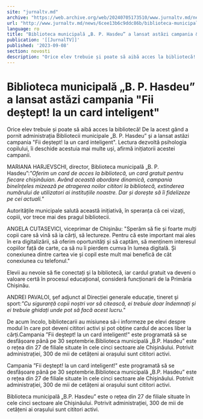 ```yaml
---
site: "jurnaltv.md"
archive: "https://web.archive.org/web/20240705173510/www.jurnaltv.md/news/6cee13b6c9ddc86b/biblioteca-municipala-b-p-hasdeu-a-lansat-astazi-campania-fii-destept-ia-un-card-inteligent.html?fbclid=IwAR2r644ixFVSXVigb8osf7xQqebZsGEihfSXmWKiiDVWNjLAN-T_w6-ygEk"
url: "http://www.jurnaltv.md/news/6cee13b6c9ddc86b/biblioteca-municipala-b-p-hasdeu-a-lansat-astazi-campania-fii-destept-ia-un-card-inteligent.html"
language: ro
title: "Biblioteca municipală „B. P. Hasdeu” a lansat astăzi campania &quot;Fii deștept! Ia un card inteligent&quot;"
publication: '[[JurnalTV]]'
published: '2023-09-08'
section: novosti
description: "Orice elev trebuie și poate să aibă acces la bibliotecă! De la acest gând a pornit administrația Bibliotecii municipale „B. P. Hasdeu” și a lansat astăzi campania"
---
```


# Biblioteca municipală „B. P. Hasdeu” a lansat astăzi campania &quot;Fii deștept! Ia un card inteligent&quot;

Orice elev trebuie și poate să aibă acces la bibliotecă! De la acest gând a pornit administrația Bibliotecii municipale „B. P. Hasdeu” și a lansat astăzi campania "Fii deștept! Ia un card inteligent". Lectura dezvoltă psihologia copilului, îi deschide acestuia mai multe uși, afirmă inițiatorii acestei campanii.

MARIANA HARJEVSCHI, director, Biblioteca municipală „B. P. Hasdeu”:*"Oferim un card de acces la bibliotecă, un card gratuit pentru fiecare chișinăuian. Având această abordare dinamică, campania bineînțeles mizează pe atragerea noilor cititori la bibliotecă, extinderea numărului de utilizatori ai instituțiile noastre. Dar și dorește să îi fidelizeze pe cei actuali."*

Autoritățile municipale salută această inițiativă, în speranța că cei vizați, copiii, vor trece mai des pragul bibliotecii.

ANGELA CUTASEVICI, viceprimar de Chişinău: "Sperăm să fie și foarte mulți copii care să vină să ia cărți, să lectureze. Pentru că este important mai ales în era digitalizării, să oferim oportunități și să captăm, să menținem interesul copiilor față de carte, ca să nu îi pierdem cumva în lumea digitală. Și conexiunea dintre cartea vie și copil este mult mai benefică de cât conexiunea cu telefonul."

Elevii au nevoie să fie conectați şi la bibliotecă, iar cardul gratuit va deveni o valoare certă în procesul educațional, consideră funcționarii de la Primăria Chișinău.

ANDREI PAVALOI, şef adjunct al Direcției generale educație, tineret şi sport:*"Cu siguranță copii noștri vor să citească, ei trebuie doar îndemnați și ei trebuie ghidați unde pot să facă acest lucru."*

De acum încolo, bibliotecarii au misiunea să-i informeze pe elevi despre modul în care pot deveni cititori activi și pot obține cardul de acces liber la cărți.Campania ”Fii deştept! la un card inteligent!" este programată să se desfășoare până pe 30 septembrie.Biblioteca municipală „B.P. Hasdeu” este o rețea din 27 de filiale situate în cele cinci sectoare ale Chișinăului. Potrivit administrației, 300 de mii de cetățeni ai orașului sunt cititori activi.

Campania ”Fii deştept! la un card inteligent!" este programată să se desfășoare până pe 30 septembrie.Biblioteca municipală „B.P. Hasdeu” este o rețea din 27 de filiale situate în cele cinci sectoare ale Chișinăului. Potrivit administrației, 300 de mii de cetățeni ai orașului sunt cititori activi.

Biblioteca municipală „B.P. Hasdeu” este o rețea din 27 de filiale situate în cele cinci sectoare ale Chișinăului. Potrivit administrației, 300 de mii de cetățeni ai orașului sunt cititori activi.